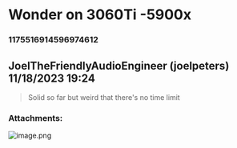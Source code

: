 # Wonder on 3060Ti -5900x
### 1175516914596974612
## JoelTheFriendlyAudioEngineer (joelpeters) 11/18/2023 19:24 

> Solid so far but weird that there's no time limit
### Attachments: 
![image.png](https://yuzudiscordbackup.s3.us-west-2.amazonaws.com/files-media/1175516914596974612_image.png)

